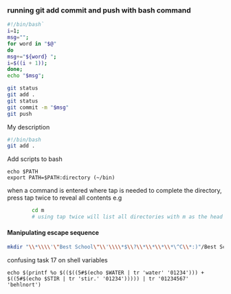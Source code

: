### running git  add commit and push with bash command
```bash
#!/bin/bash`  
i=1;
msg=""; 
for word in "$@" 
do 
msg+="${word} ";  
i=$((i + 1));  
done;
echo "$msg";

git status
git add .  
git status 
git commit -m "$msg" 
git push
```

My description
```bash
#!/bin/bash
git add .                                                                                     git status                                                                                    echo "Enter commit message"                                                                   read commit                                                                                   git commit -m "$commit"                                                                       git push                                                                                                
```

Add scripts to bash
```shell
echo $PATH
export PATH=$PATH:directory (~/bin)
```

when a command is entered where tap is needed to complete the directory, press tap twice to reveal all contents 
e.g
```bash
		cd m
		# using tap twice will list all directories with m as the head content
```

#### Manipulating escape sequence
```bash
mkdir "\\*\\\\'\"Best School\"\\'\\\\*$\\?\\*\\*\\*\\*\^C\\*:)"/Best School  
```

confusing task 17 on shell variables 
```shell
echo $(printf %o $(($((5#$(echo $WATER | tr 'water' '01234'))) + $((5#$(echo $STIR | tr 'stir.' '01234'))))) | tr '01234567' 'behlnort')
```

